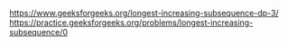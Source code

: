 https://www.geeksforgeeks.org/longest-increasing-subsequence-dp-3/
https://practice.geeksforgeeks.org/problems/longest-increasing-subsequence/0
